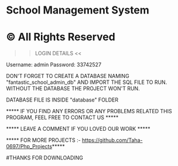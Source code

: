 # School Management System

# © All Rights Reserved

>> LOGIN DETAILS <<

Username: admin
Password: 33742527


DON'T FORGET TO CREATE A DATABASE NAMING "fantastic_school_admin_db" AND IMPORT THE SQL FILE TO RUN.
WITHOUT THE DATABASE THE PROJECT WON'T RUN.

DATABASE FILE IS INSIDE "database" FOLDER

***** IF YOU FIND ANY ERRORS OR ANY PROBLEMS RELATED THIS PROGRAM, FEEL FREE TO CONTACT US *****  


***** LEAVE A COMMENT IF YOU LOVED OUR WORK *****


***** FOR MORE PROJECTS :- https://github.com/Taha-0697/Php_Projects*****



#THANKS FOR DOWNLOADING
